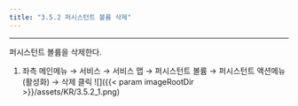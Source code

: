 ```yaml
---
title: "3.5.2 퍼시스턴트 볼륨 삭제"
---
```


---
퍼시스턴트 볼륨을 삭제한다.

1. 좌측 메인메뉴 → 서비스 → 서비스 맵 → 퍼시스턴트 볼륨 → 퍼시스턴트 액션메뉴\(활성화\) → 삭제 클릭
![]({{< param imageRootDir >}}/assets/KR/3.5.2_1.png)
